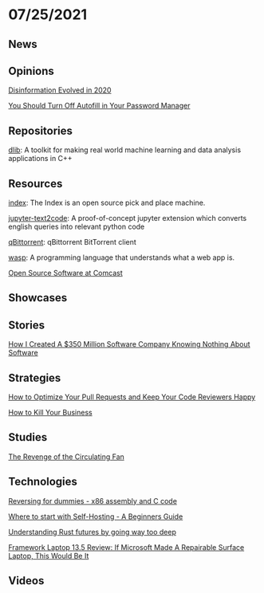 # 07/25/2021

## News


## Opinions
[Disinformation Evolved in 2020](https://www.brookings.edu/techstream/how-disinformation-evolved-in-2020/)

[You Should Turn Off Autofill in Your Password Manager](https://www.howtogeek.com/338209/you-should-turn-off-autofill-in-your-password-manager/)

## Repositories
[dlib](https://github.com/davisking/dlib): A toolkit for making real world machine learning and data analysis applications in C++

## Resources
[index](https://github.com/index-machines/index): The Index is an open source pick and place machine.

[jupyter-text2code](https://github.com/deepklarity/jupyter-text2code): A proof-of-concept jupyter extension which converts english queries into relevant python code

[qBittorrent](https://github.com/qbittorrent/qBittorrent): qBittorrent BitTorrent client

[wasp](https://github.com/wasp-lang/wasp): A programming language that understands what a web app is.

[Open Source Software at Comcast](https://comcast.github.io/)

## Showcases


## Stories
[How I Created A $350 Million Software Company Knowing Nothing About Software](https://techcrunch.com/2015/12/26/how-i-created-a-350m-software-company-knowing-nothing-about-software/)

## Strategies
[How to Optimize Your Pull Requests and Keep Your Code Reviewers Happy](https://www.freecodecamp.org/news/optimize-pull-requests-for-reviewer-happiness/)

[How to Kill Your Business](https://thebootstrappedfounder.com/how-to-kill-your-business/)

## Studies
[The Revenge of the Circulating Fan](https://www.lowtechmagazine.com/2014/09/circulating-fans-air-conditioning.html)

## Technologies
[Reversing for dummies - x86 assembly and C code](https://0x41.cf/reversing/2021/07/21/reversing-x86-and-c-code-for-beginners.html)

[Where to start with Self-Hosting - A Beginners Guide](https://cyberhost.uk/getting-started/)

[Understanding Rust futures by going way too deep](https://fasterthanli.me/articles/understanding-rust-futures-by-going-way-too-deep)

[Framework Laptop 13.5 Review: If Microsoft Made A Repairable Surface Laptop, This Would Be It](https://www.notebookcheck.net/Framework-Laptop-13-5-Review-If-Microsoft-Made-A-Repairable-Surface-Laptop-This-Would-Be-It.551850.0.html)

## Videos

